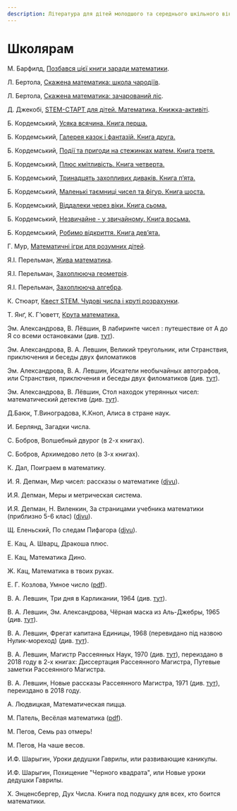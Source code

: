 ```yaml
---
description: Література для дітей молодшого та середнього шкільного віку
---
```


# Школярам

М. Барфилд, [Позбався цієї книги заради математики](https://bookclub.ua/catalog/books/learning/pozbavsya-ciieyi-knigi-zaradi-matematiki).

Л. Бертола, [Скажена математика: школа чародіїв](https://bookclub.ua/catalog/books/childbooks_7_12_years/skajena-matematika-shkola-charodiyiv).

Л. Бертола, [Скажена математика: зачарований ліс](https://bookclub.ua/catalog/books/childbooks_7_12_years/skajena-matematika-zacharovaniy-lis).

Д. Джекобі, [STEM-СТАРТ для дітей. Математика. Книжка-активіті](https://www.ranok.com.ua/ru/info-stemstart-dlya-ditej-matematika-knizhkaaktiviti-27487.html). 

Б. Кордемський, [Усяка всячина. Книга перша.](https://bohdan-books.com/catalog/book/103853/)

Б. Кордемський, [Галерея казок і фантазій. Книга друга.](https://bohdan-books.com/catalog/book/99318/)

Б. Кордемський, [Події та пригоди на стежинках матем. Книга третя.](https://bohdan-books.com/catalog/book/103025/)

Б. Кордемський, [Плюс кмітливість. Книга четверта.](https://bohdan-books.com/catalog/book/103002/)

Б. Кордемський, [Тринадцять захопливих диваків. Книга п’ята.](https://bohdan-books.com/catalog/book/103562/)

Б. Кордемський, [Маленькі таємниці чисел та фігур. Книга шоста.](https://bohdan-books.com/catalog/book/102353/)

Б. Кордемський, [Віддалеки через віки. Книга сьома.](https://bohdan-books.com/catalog/book/99204/)

Б. Кордемський, [Незвичайне - у звичайному. Книга восьма.](https://bohdan-books.com/catalog/book/102722/)

Б. Кордемський, [Робимо відкриття. Книга дев’ята.](https://bohdan-books.com/catalog/book/103227/)

Г. Мур, [Математичні ігри для розумних дітей](https://bookclub.ua/catalog/books/childbooks_7_12_years/matematichni-igri-dlya-rozumnih-ditey).

Я.І. Перельман, [Жива математика](https://bohdan-books.com/catalog/book/130766/).

Я.І. Перельман, [Захоплююча геометрія](https://bohdan-books.com/catalog/book/101856/).

Я.І. Перельман, [Захоплююча алгебра](https://bohdan-books.com/catalog/book/101854/).

К. Стюарт, [Квест STEM. Чудові числа і круті розрахунки](https://shop.talantbooks.com.ua/uk/catalog-ukr/navchaln-posbniki/kvest-stem/matematyka-chudovi-chysla-kruti-rozrahunky/). 

Т. Янґ, К. Г’юветт, [Крута математика.](https://mybookshelf.com.ua/kruta-matematika-trejsi-yan-i-kejti-gyuvett/p2073)



Эм. Александрова, В. Лёвшин, В лабиринте чисел : путешествие от А до Я со всеми остановками \(див. [тут](https://royallib.com/book/aleksandrova_emiliya/v_labirinte_chisel.html)\).

Эм. Александрова, В. А. Левшин, Великий треугольник, или Странствия, приключения и беседы двух филоматиков

Эм. Александрова, В. А. Левшин, Искатели необычайных автографов, или Странствия, приключения и беседы двух филоматиков \(див. [тут](https://bookscafe.net/book/iskateli_neobychaynyh_avtografov-153513.html)\).

Эм. Александрова, В. Лёвшин, Стол находок утерянных чисел: математический детектив \(див. [тут](https://bookscafe.net/book/aleksandrova_emiliya-stol_nahodok_uteryannyh_chisel-163665.html)\).

Д.Баюк, Т.Виноградова, К.Кноп, Алиса в стране наук.

И. Берлянд, Загадки числа.

С. Бобров, Волшебный двурог \(в 2-х книгах\).

С. Бобров, Архимедово лето \(в 3-х книгах\).

К. Дал, Поиграем в математику.

И. Я. Депман, Мир чисел: рассказы о математике \([djvu](http://pyrkov-professor.ru/Portals/0/Mediateka/School/depman_i_ya_rasskazy_o_matematike.djvu)\).

И.Я. Депман, Меры и метрическая система.

И.Я. Депман, Н. Виленкин, За страницами учебника математики \(приблизно 5-6 клас\) \([djvu](https://1lib.eu/dl/2847279/97dbaa)\).

Щ. Еленьский, По следам Пифагора \([djvu](https://sheba.spb.ru/s/knigi/pifagor-zanimat-1961.djvu)\).

Е. Кац, А. Шварц, Дракоша плюс.

Е. Кац, Математика Дино.

Ж. Кац, Математика в твоих руках.

Е. Г. Козлова, Умное число \([pdf](https://math.ru/lib/files/pdf/Umnoe_chislo.pdf)\).

В. А. Левшин, Три дня в Карликании, 1964 \(див. [тут](https://royallib.com/book/levshin_vladimir/tri_dnya_v_karlikanii.html)\).

В. А. Левшин, Эм. Александрова, Чёрная маска из Аль-Джебры, 1965 \(див. [тут](https://royallib.com/book/levshin_vladimir/chernaya_maska_iz_al_dgebri.html)\).

В. А. Левшин, Фрегат капитана Единицы, 1968 \(перевидано під назвою Нулик-мореход\) \(див. [тут](https://royallib.com/book/levshin_vladimir/fregat_kapitana_edinitsi.html)\).

В. А. Левшин, Магистр Рассеянных Наук, 1970  \(див. [тут](https://royallib.com/book/levshin_vladimir/magistr_rasseyannih_nauk.html)\), переиздано в 2018 году в 2-х книгах: Диссертация Рассеянного Магистра, Путевые заметки Рассеянного Магистра.

В. А. Левшин, Новые рассказы Рассеянного Магистра, 1971 \(див. [тут](https://royallib.com/book/levshin_vladimir/novie_rasskazi_rasseyannogo_magistra.html)\), переиздано в 2018 году.

А. Людвицкая, Математическая пицца.

М. Патель, Весёлая математика \([pdf](https://yadi.sk/i/WBEKefjxuq5mz)\).

М. Пегов, Семь раз отмерь!

М. Пегов, На чаше весов.

И.Ф. Шарыгин, Уроки дедушки Гаврилы, или развивающие каникулы.

И.Ф. Шарыгин, Похищение "Черного квадрата", или Новые уроки дедушки Гаврилы.

Х. Энценсбергер, Дух Числа. Книга под подушку для всех, кто боится математики.

